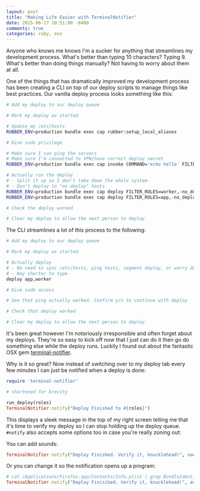 ```yaml
---
layout: post
title: "Making Life Easier with TerminalNotifier"
date: 2015-06-17 10:51:00 -0400
comments: true
categories: ruby, osx
---
```


Anyone who knows me knows I'm a sucker for anything that streamlines my development
process. What's better than typing 10 characters? Typing 9. What's better than doing
things manually? Not having to worry about them at all.

One of the things that has dramatically improved my development process has been
creating a CLI on top of our deploy scripts to manage things like best practices.
Our vanilla deploy process looks something like this:

```sh
# Add my deploy to our deploy queue

# Mark my deploy as started

# Update my /etc/hosts
RUBBER_ENV=production bundle exec cap rubber:setup_local_aliases

# Give sudo privilege

# Make sure I can ping the servers
# Make sure I'm connected to VPN/have correct deploy secret
RUBBER_ENV=production bundle exec cap invoke COMMAND='echo hello' FILTER_ROLES=app,worker

# Actually run the deploy
# - Split it up so I don't take down the whole system
# - Don't deploy to "no deploy" hosts
RUBBER_ENV=production bundle exec cap deploy FILTER_ROLES=worker,-no_deploy
RUBBER_ENV=production bundle exec cap deploy FILTER_ROLES=app,-no_deploy

# Check the deploy worked

# Clear my deploy to allow the next person to deploy
```

The CLI streamlines a lot of this process to the following:

```sh
# Add my deploy to our deploy queue

# Mark my deploy as started

# Actually deploy
# - No need to sync /etc/hosts, ping hosts, segment deploy, or worry about "no deploy"
# - Way shorter to type
deploy app,worker

# Give sudo access

# See that ping actually worked. Confirm y/n to continue with deploy

# Check that deploy worked

# Clear my deploy to allow the next person to deploy
```

It's been great however I'm notoriously irresponsible and often forget about my deploys.
They're so easy to kick off now that I just can do it then go do something else while the deploy runs.
Luckily I found out about the fantastic OSX gem [terminal-notifier](https://github.com/alloy/terminal-notifier).

Why is it so great? Now instead of switching over to my deploy tab every few minutes I can just
be notified when a deploy is done:

```rb
require 'terminal-notifier'

# shortened for brevity

run_deploy(roles)
TerminalNotifier.notify("Deploy Finished to #{roles}")
```

This displays a sleek message in the top of my right screen telling me that it's time to verify my deploy so
I can stop holding up the deploy queue. `#notify` also accepts some options too in case you're really zoning out:

You can add sounds:

```rb
TerminalNotifier.notify("Deploy Finished. Verify it, knucklehead!", sound: 'default')
```

Or you can change it so the notification opens up a program:

```rb
# cat /Applications/Firefox.app/Contents/Info.plist | grep BundleIdentifier -A 1
TerminalNotifier.notify("Deploy Finisihed. Verify it, knucklehead!", activate: 'org.mozilla.firefox')
```
